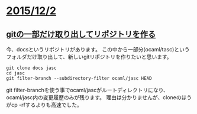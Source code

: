 # <a name="2"></a> [2015/12/2](#2)

## <a name="2-1"></a> [gitの一部だけ取り出してリポジトリを作る](http://hsk.github.io/diary/201512#2-1)

今、docsというリポジトリがあります。
この中から一部分(ocaml/tasc)というフォルダだけ取り出して、新しいgitリポジトリを作りたいと思います。

	git clone docs jasc
	cd jasc
	git filter-branch --subdirectory-filter ocaml/jasc HEAD

git filter-branchを使う事でocaml/jascがルートディレクトリになり、ocaml/jasc内の変更履歴のみが残ります。
理由は分かりませんが、cloneのほうがcp -rfするよりも高速でした。
